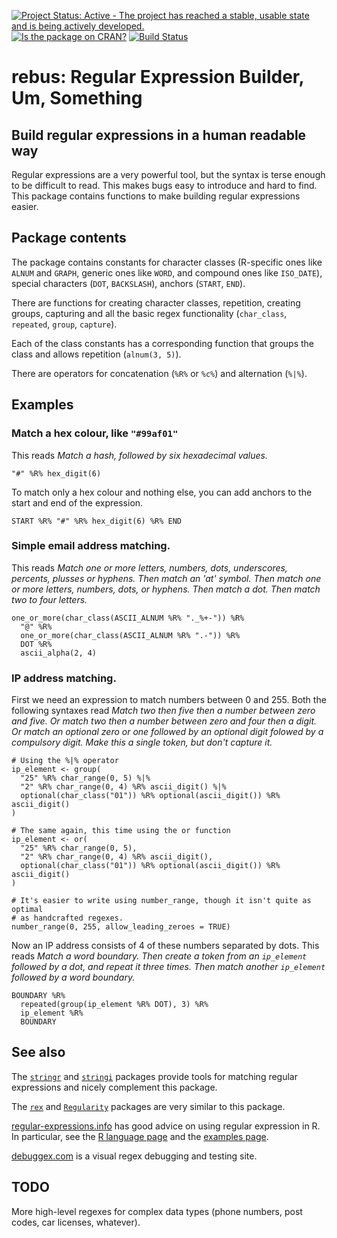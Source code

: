 [![Project Status: Active - The project has reached a stable, usable state and is being actively developed.](http://www.repostatus.org/badges/0.1.0/active.svg)](http://www.repostatus.org/#active)
[![Is the package on CRAN?](http://www.r-pkg.org/badges/version/rebus)](http://www.r-pkg.org/pkg/rebus)
[![Build Status](https://semaphoreci.com/api/v1/projects/b2bc4ad6-9e0e-49e6-b6ca-cb3ceec56180/636923/badge.svg)](https://semaphoreci.com/richierocks/rebus)

# rebus: Regular Expression Builder, Um, Something

## Build regular expressions in a human readable way

Regular expressions are a very powerful tool, but the syntax is terse enough 
to be difficult to read.  This makes bugs easy to introduce and hard to 
find.  This package contains functions to make building regular expressions
easier.

## Package contents

The package contains constants for character classes (R-specific ones like 
`ALNUM` and `GRAPH`, generic ones like `WORD`, and compound ones like 
`ISO_DATE`), special characters (`DOT`, `BACKSLASH`), anchors (`START`, `END`).

There are functions for creating character classes, repetition, creating groups, 
capturing and all the basic regex functionality (`char_class`, `repeated`, 
`group`, `capture`).

Each of the class constants has a corresponding function that groups the class
and allows repetition (`alnum(3, 5)`).

There are operators for concatenation (`%R%` or `%c%`) and alternation (`%|%`).

## Examples

### Match a hex colour, like `"#99af01"`
This reads *Match a hash, followed by six hexadecimal values.*

    "#" %R% hex_digit(6)    

To match only a hex colour and nothing else, you can add anchors to the 
start and end of the expression.

    START %R% "#" %R% hex_digit(6) %R% END

### Simple email address matching. 
This reads *Match one or more letters, numbers, dots, underscores, percents, 
plusses or hyphens. Then match an 'at' symbol. Then match one or more letters, 
numbers, dots, or hyphens. Then match a dot. Then match two to four letters.*

    one_or_more(char_class(ASCII_ALNUM %R% "._%+-")) %R%
      "@" %R%
      one_or_more(char_class(ASCII_ALNUM %R% ".-")) %R%
      DOT %R%
      ascii_alpha(2, 4)

### IP address matching. 
First we need an expression to match numbers between 0 and 255.  Both the 
following syntaxes read *Match two then five then a number between zero and 
five.  Or match two then a number between zero and four then a digit. Or match 
an optional zero or one followed by an optional digit folowed by a compulsory 
digit.  Make this a single token, but don't capture it.*

    # Using the %|% operator
    ip_element <- group(
      "25" %R% char_range(0, 5) %|%
      "2" %R% char_range(0, 4) %R% ascii_digit() %|%
      optional(char_class("01")) %R% optional(ascii_digit()) %R% ascii_digit()
    )
        
    # The same again, this time using the or function
    ip_element <- or(
      "25" %R% char_range(0, 5),
      "2" %R% char_range(0, 4) %R% ascii_digit(),
      optional(char_class("01")) %R% optional(ascii_digit()) %R% ascii_digit()
    )

    # It's easier to write using number_range, though it isn't quite as optimal 
    # as handcrafted regexes.
    number_range(0, 255, allow_leading_zeroes = TRUE)
    
Now an IP address consists of 4 of these numbers separated by dots. This 
reads *Match a word boundary. Then create a token from an `ip_element` 
followed by a dot, and repeat it three times.  Then match another `ip_element`
followed by a word boundary.*

    BOUNDARY %R% 
      repeated(group(ip_element %R% DOT), 3) %R% 
      ip_element %R%
      BOUNDARY

## See also

The [`stringr`](https://github.com/hadley/stringr/) and 
[`stringi`](https://github.com/Rexamine/stringi) packages provide tools for 
matching regular expressions and nicely complement this package.

The [`rex`](https://github.com/kevinushey/rex) and 
[`Regularity`](https://github.com/martineastwood/Regularity) packages are very 
similar to this package.

[regular-expressions.info](http://www.regular-expressions.info) has good advice 
on using regular expression in R.  In particular, see the 
[R language page](http://www.regular-expressions.info/rlanguage.html) and the 
[examples page](http://www.regular-expressions.info/examples.html).

[debuggex.com](https://www.debuggex.com) is a visual regex debugging and testing 
site.

## TODO

More high-level regexes for complex data types (phone numbers, post codes,
car licenses, whatever).

